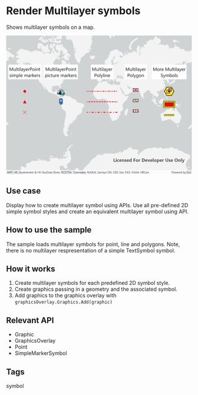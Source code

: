 # Render Multilayer symbols

Shows multilayer symbols on a map.

![Image of multilayer symbols](RenderMultilayerSymbols.jpg)

## Use case

Display how to create multilayer symbol using APIs. Use all pre-defined 2D simple symbol styles and create an equivalent multilayer symbol using API.

## How to use the sample

The sample loads multilayer symbols for point, line and polygons. Note, there is no multilayer respresentation of a simple TextSymbol symbol.

## How it works

1. Create multilayer symbols for each predefined 2D symbol style.
2. Create graphics passing in a geometry and the associated symbol.
3. Add graphics to the graphics overlay with `graphicsOverlay.Graphics.Add(graphic)`
## Relevant API

* Graphic
* GraphicsOverlay
* Point
* SimpleMarkerSymbol

## Tags

symbol
